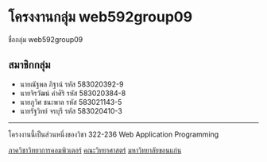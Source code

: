 # โครงงานกลุ่ม web592group09

ชื่อกลุ่ม web592group09

## สมาชิกกลุ่ม
- นายณัฐพล ภิฐาน์   รหัส 583020392-9
- นายจิรวัฒน์ คำศิริ   รหัส 583020384-8
- นายภูวิศ ชนะพาล   รหัส 583021143-5
- นายรัฐวิทย์  จรบุรี   รหัส 583020410-3 

<hr>
โครงงานนี้เป็นส่วนหนึ่งของวิชา 322-236 Web Application Programming

[ภาควิชาวิทยาการคอมพิวเตอร์](http://www.cs.kku.ac.th/)
[คณะวิทยาศาสตร์](http://www.sc.kku.ac.th/)
[มหาวิทยาลัยขอนแก่น](http://www.kku.ac.th/)

